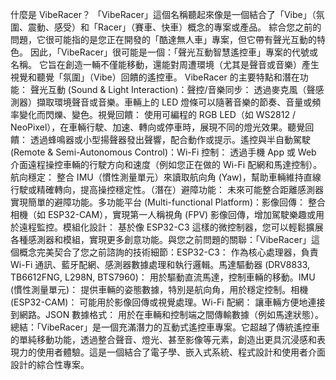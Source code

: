 什麼是 VibeRacer？
「VibeRacer」這個名稱聽起來像是一個結合了「Vibe」（氛圍、震動、感受）和「Racer」（賽車、快車）概念的專案或產品。
綜合您之前的問題，它很可能指的是您正在開發的「酷達無人車」專案，但它帶有聲光互動的特色。
因此，「VibeRacer」很可能是一個：「聲光互動智慧遙控車」專案的代號或名稱。
它旨在創造一輛不僅能移動，還能對周遭環境（尤其是聲音或音樂）產生視覺和聽覺「氛圍」（Vibe）回饋的遙控車。
VibeRacer 的主要特點和潛在功能：
聲光互動 (Sound & Light Interaction)：聲控/音樂同步： 透過麥克風（聲感測器）擷取環境聲音或音樂。車輛上的 LED 燈條可以隨著音樂的節奏、音量或頻率變化而閃爍、變色。視覺回饋： 使用可編程的 RGB LED（如 WS2812 / NeoPixel），在車輛行駛、加速、轉向或停車時，展現不同的燈光效果。聽覺回饋： 透過蜂鳴器或小型揚聲器發出聲響，配合動作或提示。遙控與半自動駕駛 (Remote & Semi-Autonomous Control)：Wi-Fi 控制： 透過手機 App 或 Web 介面遠程操控車輛的行駛方向和速度（例如您正在做的 Wi-Fi 配網和馬達控制）。航向穩定： 整合 IMU（慣性測量單元）來讀取航向角 (Yaw)，幫助車輛維持直線行駛或精確轉向，提高操控穩定性。（潛在）避障功能： 未來可能整合距離感測器實現簡單的避障功能。多功能平台 (Multi-functional Platform)：影像回傳： 整合相機（如 ESP32-CAM），實現第一人稱視角 (FPV) 影像回傳，增加駕駛樂趣或用於遠程監控。模組化設計： 基於像 ESP32-C3 這樣的微控制器，您可以輕鬆擴展各種感測器和模組，實現更多創意功能。與您之前問題的關聯：「VibeRacer」這個概念完美契合了您之前諮詢的技術細節：ESP32-C3： 作為核心處理器，負責 Wi-Fi 通訊、藍牙配網、感測器數據處理和執行邏輯。馬達驅動器 (DRV8833, TB6612FNG, L298N, BTS7960)： 用於驅動直流馬達，控制車輛的移動。IMU (慣性測量單元)： 提供車輛的姿態數據，特別是航向角，用於穩定控制。相機 (ESP32-CAM)： 可能用於影像回傳或視覺處理。Wi-Fi 配網： 讓車輛方便地連接到網路。JSON 數據格式： 用於在車輛和控制端之間傳輸數據（例如馬達狀態）。總結：「VibeRacer」是一個充滿潛力的互動式遙控車專案。它超越了傳統遙控車的單純移動功能，透過整合聲音、燈光、甚至影像等元素，創造出更具沉浸感和表現力的使用者體驗。這是一個結合了電子學、嵌入式系統、程式設計和使用者介面設計的綜合性專案。

